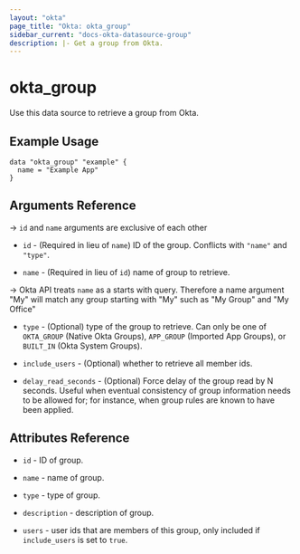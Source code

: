```yaml
---
layout: "okta"
page_title: "Okta: okta_group"
sidebar_current: "docs-okta-datasource-group"
description: |- Get a group from Okta.
---
```


# okta_group

Use this data source to retrieve a group from Okta.

## Example Usage

```hcl
data "okta_group" "example" {
  name = "Example App"
}
```

## Arguments Reference

-> `id` and `name` arguments are exclusive of each other

- `id` - (Required in lieu of `name`) ID of the group. Conflicts with `"name"` and `"type"`.

- `name` - (Required in lieu of `id`) name of group to retrieve. 

-> Okta API treats `name` as a starts with query. Therefore a name argument "My" will match any group starting with "My" such as "My Group" and "My Office"

- `type` - (Optional) type of the group to retrieve. Can only be one of `OKTA_GROUP` (Native Okta Groups), `APP_GROUP`
  (Imported App Groups), or `BUILT_IN` (Okta System Groups).

- `include_users` - (Optional) whether to retrieve all member ids.

- `delay_read_seconds` - (Optional) Force delay of the group read by N seconds. Useful when eventual consistency of group information needs to be allowed for; for instance, when group rules are known to have been applied.

## Attributes Reference

- `id` - ID of group.

- `name` - name of group.

- `type` - type of group.

- `description` - description of group.

- `users` - user ids that are members of this group, only included if `include_users` is set to `true`.

